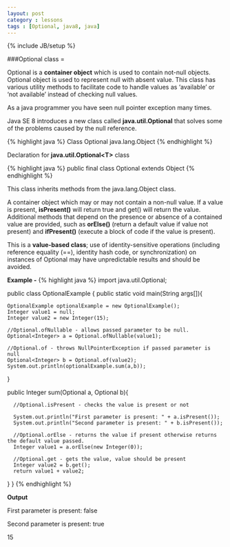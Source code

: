 ```yaml
---
layout: post
category : lessons
tags : [Optional, java8, java]
---
```

{% include JB/setup %}

###Optional class =
<p>Optional is a <strong>container object</strong> which is used to contain not-null objects. Optional object is used to represent null with absent value. This class has various utility methods to facilitate code to handle values as ‘available’ or ‘not available’ instead of checking null values.</p>
<p>As a java programmer you have seen null pointer exception many times.</p>
<p>Java SE 8 introduces a new class called <strong>java.util.Optional</strong> that solves some of the problems caused by the null reference.</p>

{% highlight java %}
Class Optional<T>
    java.lang.Object
{% endhighlight %}

<p>Declaration for <strong>java.util.Optional&#60;T&#62;</strong> class</p>

{% highlight java %}
public final class Optional<T>
    extends Object
{% endhighlight %}

<p>This class inherits methods from the java.lang.Object class.</p>

<p>A container object which may or may not contain a non-null value. If a value is present, <strong>isPresent()</strong> will return true and get() will return the value.
Additional methods that depend on the presence or absence of a contained value are provided, such as <strong>orElse()</strong> (return a default value if value not present) and <strong>ifPresent()</strong> (execute a block of code if the value is present).</p>

<p>This is a <strong>value-based class</strong>; use of identity-sensitive operations (including reference equality (==), identity hash code, or synchronization) on instances of Optional may have unpredictable results and should be avoided.</p>

**Example -**
{% highlight java %}
import java.util.Optional;

public class OptionalExample {
   public static void main(String args[]){

    OptionalExample optionalExample = new OptionalExample();
    Integer value1 = null;
    Integer value2 = new Integer(15);
            
    //Optional.ofNullable - allows passed parameter to be null.
    Optional<Integer> a = Optional.ofNullable(value1);
            
    //Optional.of - throws NullPointerException if passed parameter is null
    Optional<Integer> b = Optional.of(value2);
    System.out.println(optionalExample.sum(a,b));
   }
	
   public Integer sum(Optional<Integer> a, Optional<Integer> b){
	
      //Optional.isPresent - checks the value is present or not
		
      System.out.println("First parameter is present: " + a.isPresent());
      System.out.println("Second parameter is present: " + b.isPresent());
		
      //Optional.orElse - returns the value if present otherwise returns the default value passed.
      Integer value1 = a.orElse(new Integer(0));
		
      //Optional.get - gets the value, value should be present
      Integer value2 = b.get();
      return value1 + value2;
   }
}
{% endhighlight %}

<p><strong>Output</strong></p>
<p>First parameter is present: false</p>
<p>Second parameter is present: true</p>
<p>15</p>



